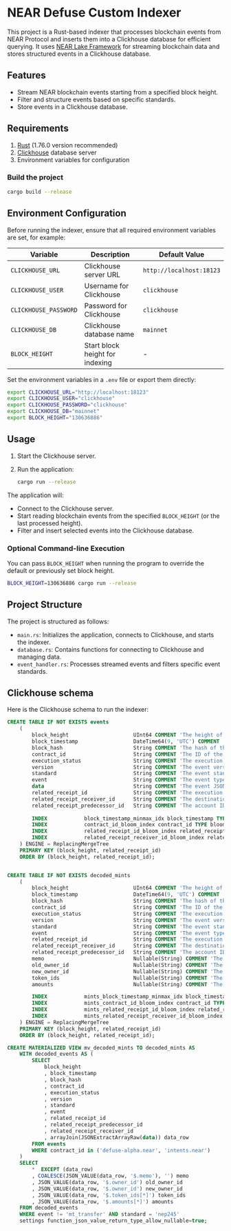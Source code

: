 # NEAR Defuse Custom Indexer

This project is a Rust-based indexer that processes blockchain events from NEAR Protocol and inserts them into a Clickhouse database for efficient querying. It uses [NEAR Lake Framework](https://github.com/near/near-lake-framework) for streaming blockchain data and stores structured events in a Clickhouse database.

## Features

- Stream NEAR blockchain events starting from a specified block height.
- Filter and structure events based on specific standards.
- Store events in a Clickhouse database.

## Requirements

1. [Rust](https://www.rust-lang.org/tools/install) (1.76.0 version recommended)
2. [Clickhouse](https://clickhouse.com/docs/en/quick-start#self-managed-install) database server
3. Environment variables for configuration

### Build the project

```bash
cargo build --release
```

## Environment Configuration

Before running the indexer, ensure that all required environment variables are set, for example:

| Variable              | Description                     | Default Value            |
| --------------------- | ------------------------------- | ------------------------ |
| `CLICKHOUSE_URL`      | Clickhouse server URL           | `http://localhost:18123` |
| `CLICKHOUSE_USER`     | Username for Clickhouse         | `clickhouse`             |
| `CLICKHOUSE_PASSWORD` | Password for Clickhouse         | `clickhouse`             |
| `CLICKHOUSE_DB`       | Clickhouse database name        | `mainnet`                |
| `BLOCK_HEIGHT`        | Start block height for indexing | -                        |

Set the environment variables in a `.env` file or export them directly:

```bash
export CLICKHOUSE_URL="http://localhost:18123"
export CLICKHOUSE_USER="clickhouse"
export CLICKHOUSE_PASSWORD="clickhouse"
export CLICKHOUSE_DB="mainnet"
export BLOCK_HEIGHT="130636886"
```

## Usage

1. Start the Clickhouse server.
2. Run the application:

   ```bash
   cargo run --release
   ```

The application will:

- Connect to the Clickhouse server.
- Start reading blockchain events from the specified `BLOCK_HEIGHT` (or the last processed height).
- Filter and insert selected events into the Clickhouse database.

### Optional Command-line Execution

You can pass `BLOCK_HEIGHT` when running the program to override the default or previously set block height.

```bash
BLOCK_HEIGHT=130636886 cargo run --release
```

## Project Structure

The project is structured as follows:

- `main.rs`: Initializes the application, connects to Clickhouse, and starts the indexer.
- `database.rs`: Contains functions for connecting to Clickhouse and managing data.
- `event_handler.rs`: Processes streamed events and filters specific event standards.

## Clickhouse schema

Here is the Clickhouse schema to run the indexer:

```sql
CREATE TABLE IF NOT EXISTS events
    (
        block_height                     UInt64 COMMENT 'The height of the block',
        block_timestamp                  DateTime64(9, 'UTC') COMMENT 'The timestamp of the block in UTC',
        block_hash                       String COMMENT 'The hash of the block',
        contract_id                      String COMMENT 'The ID of the account on which the execution outcome happens',
        execution_status                 String COMMENT 'The execution outcome status',
        version                        	 String COMMENT 'The event version',
        standard                         String COMMENT 'The event standard',
        event                        	 String COMMENT 'The event type',
        data                         	 String COMMENT 'The event JSON data',
        related_receipt_id               String COMMENT 'The execution outcome receipt ID',
        related_receipt_receiver_id      String COMMENT 'The destination account ID',
        related_receipt_predecessor_id   String COMMENT 'The account ID which issued a receipt. In case of a gas or deposit refund, the account ID is system',
        
        INDEX            block_timestamp_minmax_idx block_timestamp TYPE minmax GRANULARITY 1,
        INDEX            contract_id_bloom_index contract_id TYPE bloom_filter() GRANULARITY 1,
        INDEX            related_receipt_id_bloom_index related_receipt_id TYPE bloom_filter() GRANULARITY 1,
        INDEX            related_receipt_receiver_id_bloom_index related_receipt_receiver_id TYPE bloom_filter() GRANULARITY 1,
    ) ENGINE = ReplacingMergeTree
    PRIMARY KEY (block_height, related_receipt_id)
    ORDER BY (block_height, related_receipt_id);


CREATE TABLE IF NOT EXISTS decoded_mints
    (
        block_height                     UInt64 COMMENT 'The height of the block',
        block_timestamp                  DateTime64(9, 'UTC') COMMENT 'The timestamp of the block in UTC',
        block_hash                       String COMMENT 'The hash of the block',
        contract_id                      String COMMENT 'The ID of the account on which the execution outcome happens',
        execution_status                 String COMMENT 'The execution outcome status',
        version                        	 String COMMENT 'The event version',
        standard                         String COMMENT 'The event standard',
        event                        	 String COMMENT 'The event type',
        related_receipt_id               String COMMENT 'The execution outcome receipt ID',
        related_receipt_receiver_id      String COMMENT 'The destination account ID',
        related_receipt_predecessor_id   String COMMENT 'The account ID which issued a receipt. In case of a gas or deposit refund, the account ID is system',
        memo                             Nullable(String) COMMENT 'The event memo',
        old_owner_id                     Nullable(String) COMMENT 'The old owner account ID',
        new_owner_id                     Nullable(String) COMMENT 'The new owner account ID',
        token_ids                        Nullable(String) COMMENT 'The token IDs',
        amounts                          Nullable(String) COMMENT 'The amounts',

        INDEX            mints_block_timestamp_minmax_idx block_timestamp TYPE minmax GRANULARITY 1,
        INDEX            mints_contract_id_bloom_index contract_id TYPE bloom_filter() GRANULARITY 1,
        INDEX            mints_related_receipt_id_bloom_index related_receipt_id TYPE bloom_filter() GRANULARITY 1,
        INDEX            mints_related_receipt_receiver_id_bloom_index related_receipt_receiver_id TYPE bloom_filter() GRANULARITY 1,
    ) ENGINE = ReplacingMergeTree
    PRIMARY KEY (block_height, related_receipt_id)
    ORDER BY (block_height, related_receipt_id);

CREATE MATERIALIZED VIEW mv_decoded_mints TO decoded_mints AS
    WITH decoded_events AS (
        SELECT
            block_height
            , block_timestamp
            , block_hash
            , contract_id
            , execution_status
            , version
            , standard
            , event
            , related_receipt_id
            , related_receipt_predecessor_id
            , related_receipt_receiver_id
            , arrayJoin(JSONExtractArrayRaw(data)) data_row
        FROM events
        WHERE contract_id in ('defuse-alpha.near', 'intents.near')
    )
    SELECT
        *  EXCEPT (data_row)
        , COALESCE(JSON_VALUE(data_row, '$.memo'), '') memo
        , JSON_VALUE(data_row, '$.owner_id') old_owner_id
        , JSON_VALUE(data_row, '$.owner_id') new_owner_id
        , JSON_VALUE(data_row, '$.token_ids[*]') token_ids
        , JSON_VALUE(data_row, '$.amounts[*]') amounts
    FROM decoded_events
    WHERE event != 'mt_transfer' AND standard = 'nep245'
    settings function_json_value_return_type_allow_nullable=true;

```

